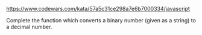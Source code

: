 https://www.codewars.com/kata/57a5c31ce298a7e6b7000334/javascript

Complete the function which converts a binary number (given as a string) to a decimal number.